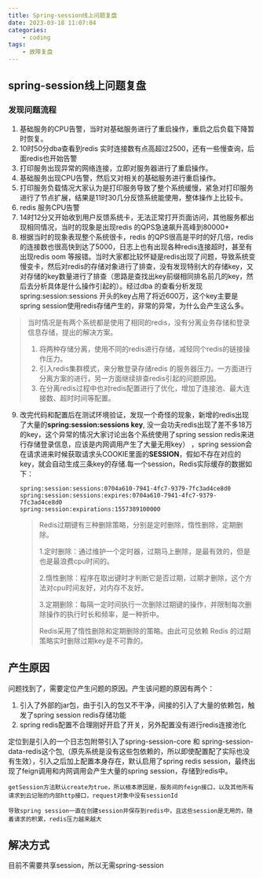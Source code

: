 ```yaml
---
title: Spring-session线上问题复盘
date: 2023-03-18 11:07:04
categories:
	- coding
tags:
    - 故障复盘
---
```


## spring-session线上问题复盘

### 发现问题流程
1. 基础服务的CPU告警，当时对基础服务进行了重启操作，重启之后负载下降暂时恢复。
2. 10时50分dba查看到redis 实时连接数有点高超过2500，还有一些慢查询，后面redis也开始告警
3. 打印服务出现异常的网络连接，立即对服务器进行了重启操作。
4. 基础服务出现CPU告警，然后又对相关的基础服务进行重启操作。
5. 打印服务负载情况大家认为是打印服务导致了整个系统缓慢，紧急对打印服务进行了节点扩展，结果是11时30几分反馈系统能使用，整体操作上比较卡。
6. redis 服务CPU告警
7. 14时12分又开始收到用户反馈系统卡，无法正常打开页面访问，其他服务都出现相同情况，当时的现象是出现redis 的QPS急速飙升高峰到80000+
8. 根据当时的现象表现整个系统很卡，redis 的QPS很高是平时的好几倍，redis的连接数也很高快到达了5000，日志上也有出现各种redis连接超时，甚至有出现redis oom 等报错。当时大家都比较怀疑是redis出现了问题，导致系统变慢变卡，然后对redis的存储对象进行了排查，没有发现特别大的存储key，又对存储的key数量进行了排查（思路是查找出key前缀相同排名前几的key，然后去分析具体是什么操作引起的）。经过dba 的查看分析发现 spring:session:sessions 开头的key占用了将近600万，这个key主要是spring session使用redis存储产生的，非常的异常，为什么会产生这么多。

> 当时情况是有两个系统都是使用了相同的redis，没有分离业务存储和登录信息存储，提出的解决方案。
>
> 1. 将两种存储分离，使用不同的redis进行存储，减轻同个redis的链接操作压力。
> 2. 引入redis集群模式，来分散登录存储redis 的服务器压力。一方面进行分离方案的进行，另一方面继续排查redis引起的问题原因。
> 3. 在分离redis过程中也对redis配置进行了优化，增加了连接池、最大连接数、超时时间等配置。

9. 改完代码和配置后在测试环境验证，发现一个奇怪的现象，新增的redis出现了大量的**spring:session:sessions key**, 没一会功夫redis出现了差不多18万的key，这个异常的情况大家讨论出各个系统使用了spring session redis来进行存储登录信息，应该是内网调用产生了大量无用key） ，spring session会在请求进来时候获取请求头COOKIE里面的**SESSION**，假如不存在对应的key，就会自动生成三条key的存储.每一个session，Redis实际缓存的数据如下：

   ```
   spring:session:sessions:0704a610-7941-4fc7-9379-7fc3ad4ce8d0     
   spring:session:sessions:expires:0704a610-7941-4fc7-9379-7fc3ad4ce8d0
   spring:session:expirations:1557389100000
   ```

   > Redis过期键有三种删除策略，分别是定时删除，惰性删除，定期删除。
   >
   > 1.定时删除：通过维护一个定时器，过期马上删除，是最有效的，但是也是最浪费cpu时间的。
   >
   > 2.惰性删除：程序在取出键时才判断它是否过期，过期才删除，这个方法对cpu时间友好，对内存不友好。
   >
   > 3.定期删除：每隔一定时间执行一次删除过期键的操作，并限制每次删除操作的执行时长和频率，是一种折中。
   >
   > Redis采用了惰性删除和定期删除的策略。由此可见依赖 Redis 的过期策略实时删除过期key是不可靠的。



## 产生原因

问题找到了，需要定位产生问题的原因。产生该问题的原因有两个：

1. 引入了外部的jar包，由于引入的包又不干净，间接的引入了大量的依赖包，触发了spring session redis存储功能
2. spring redis配置不合理刚好开启了开关，另外配置没有进行redis连接池化

定位到是引入的一个日志包附带引入了spring-session-core 和 spring-session-data-redis这个包,（原先系统是没有这些包依赖的，所以即使配置配了实际也没有生效），引入之后加上配置本身存在，默认启用了spring redis session，最终出现了feign调用和内网调用会产生大量的spring session，存储到redis中。

```
getSession方法默认create为true，所以根本原因是，服务间的feign接口，以及其他所有请求到云记账的内部http接口，request对象中没有sessionId

导致spring session一直在创建session并保存到redis中，且这些session是无用的，随着请求的积累，redis压力越来越大
```



## 解决方式

目前不需要共享session，所以无需spring-session